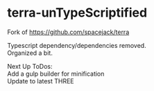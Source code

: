 # terra-unTypeScriptified

Fork of https://github.com/spacejack/terra

Typescript dependency/dependencies removed.  
Organized a bit.

Next Up ToDos:  
Add a gulp builder for minification  
Update to latest THREE  
